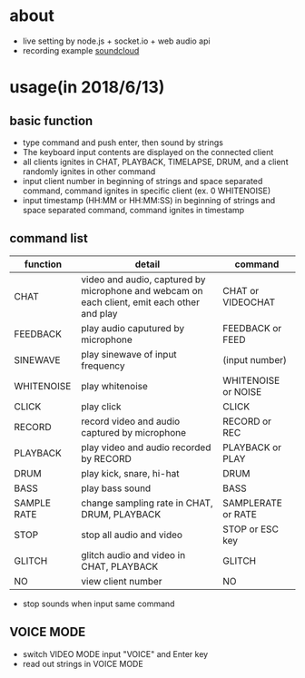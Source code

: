 # about
  - live setting by node.js + socket.io + web audio api
  - recording example [soundcloud](https://soundcloud.com/knd/20180923a)
# usage(in 2018/6/13)
## basic function
  - type command and push enter, then sound by strings
  - The keyboard input contents are displayed on the connected client
  - all clients ignites in CHAT, PLAYBACK, TIMELAPSE, DRUM, and a client randomly ignites in other command
  - input client number in beginning of strings and space separated command, command ignites in specific client (ex. 0 WHITENOISE)
  - input timestamp (HH:MM or HH:MM:SS) in beginning of strings and space separated command, command ignites in timestamp
## command list
function       | detail                                                         | command                         
----------- | ------------------------------------------------------------ | ---------------------------------
CHAT        | video and audio, captured by microphone and webcam on each client, emit each other and play | CHAT or VIDEOCHAT                
FEEDBACK    | play audio caputured by microphone                 | FEEDBACK or FEED                 
SINEWAVE    | play sinewave of input frequency                           | (input number)             
WHITENOISE  | play whitenoise                                   | WHITENOISE or NOISE               
CLICK       | play click                       | CLICK                             
RECORD      | record video and audio captured by microphone | RECORD or REC                     
PLAYBACK    | play video and audio recorded by RECORD                     | PLAYBACK or PLAY                  
DRUM        | play kick, snare, hi-hat           | DRUM                              
BASS        | play bass sound | BASS 
SAMPLE RATE | change sampling rate in CHAT, DRUM, PLAYBACK | SAMPLERATE or RATE                
STOP        | stop all audio and video                                 | STOP or ESC key
GLITCH      | glitch audio and video in CHAT, PLAYBACK                     | GLITCH                            
NO          | view client number                                         | NO                                
- stop sounds when input same command

## VOICE MODE

- switch VIDEO MODE input "VOICE" and Enter key
- read out strings in VOICE MODE
